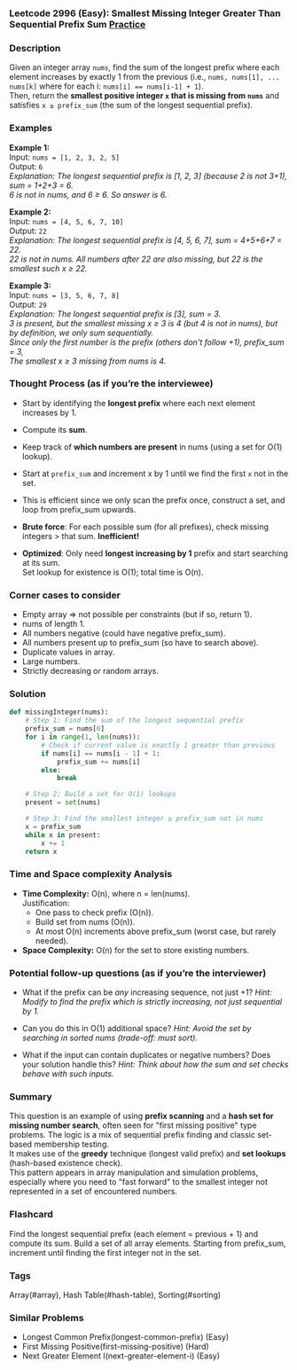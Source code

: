 ### Leetcode 2996 (Easy): Smallest Missing Integer Greater Than Sequential Prefix Sum [Practice](https://leetcode.com/problems/smallest-missing-integer-greater-than-sequential-prefix-sum)

### Description  
Given an integer array `nums`, find the sum of the longest prefix where each element increases by exactly 1 from the previous (i.e., `nums, nums[1], ... nums[k]` where for each i: `nums[i] == nums[i-1] + 1`).  
Then, return the **smallest positive integer `x` that is missing from `nums`** and satisfies `x ≥ prefix_sum` (the sum of the longest sequential prefix).

### Examples  

**Example 1:**  
Input: `nums = [1, 2, 3, 2, 5]`  
Output: `6`  
*Explanation: The longest sequential prefix is [1, 2, 3] (because 2 is not 3+1), sum = 1+2+3 = 6.  
6 is not in nums, and 6 ≥ 6. So answer is 6.*

**Example 2:**  
Input: `nums = [4, 5, 6, 7, 10]`  
Output: `22`  
*Explanation: The longest sequential prefix is [4, 5, 6, 7], sum = 4+5+6+7 = 22.  
22 is not in nums. All numbers after 22 are also missing, but 22 is the smallest such x ≥ 22.*

**Example 3:**  
Input: `nums = [3, 5, 6, 7, 8]`  
Output: `29`  
*Explanation: The longest sequential prefix is [3], sum = 3.  
3 is present, but the smallest missing x ≥ 3 is 4 (but 4 is not in nums), but by definition, we only sum sequentially.  
Since only the first number is the prefix (others don't follow +1), prefix_sum = 3,  
The smallest x ≥ 3 missing from nums is 4.*

### Thought Process (as if you’re the interviewee)  
- Start by identifying the **longest prefix** where each next element increases by 1.
- Compute its **sum**.
- Keep track of **which numbers are present** in nums (using a set for O(1) lookup).
- Start at `prefix_sum` and increment x by 1 until we find the first `x` not in the set.
- This is efficient since we only scan the prefix once, construct a set, and loop from prefix_sum upwards.

- **Brute force**: For each possible sum (for all prefixes), check missing integers > that sum. **Inefficient!**
- **Optimized**: Only need **longest increasing by 1** prefix and start searching at its sum.  
  Set lookup for existence is O(1); total time is O(n).

### Corner cases to consider  
- Empty array ⇒ not possible per constraints (but if so, return 1).
- nums of length 1.
- All numbers negative (could have negative prefix_sum).
- All numbers present up to prefix_sum (so have to search above).
- Duplicate values in array.
- Large numbers.
- Strictly decreasing or random arrays.

### Solution

```python
def missingInteger(nums):
    # Step 1: Find the sum of the longest sequential prefix
    prefix_sum = nums[0]
    for i in range(1, len(nums)):
        # Check if current value is exactly 1 greater than previous
        if nums[i] == nums[i - 1] + 1:
            prefix_sum += nums[i]
        else:
            break

    # Step 2: Build a set for O(1) lookups
    present = set(nums)

    # Step 3: Find the smallest integer ≥ prefix_sum not in nums
    x = prefix_sum
    while x in present:
        x += 1
    return x
```

### Time and Space complexity Analysis  

- **Time Complexity:** O(n), where n = len(nums).  
  Justification:  
  - One pass to check prefix (O(n)).
  - Build set from nums (O(n)).
  - At most O(n) increments above prefix_sum (worst case, but rarely needed).
- **Space Complexity:** O(n) for the set to store existing numbers.

### Potential follow-up questions (as if you’re the interviewer)  

- What if the prefix can be *any* increasing sequence, not just +1?
  *Hint: Modify to find the prefix which is strictly increasing, not just sequential by 1.*

- Can you do this in O(1) additional space?
  *Hint: Avoid the set by searching in sorted nums (trade-off: must sort).*

- What if the input can contain duplicates or negative numbers? Does your solution handle this?
  *Hint: Think about how the sum and set checks behave with such inputs.*

### Summary
This question is an example of using **prefix scanning** and a **hash set for missing number search**, often seen for "first missing positive" type problems. The logic is a mix of sequential prefix finding and classic set-based membership testing.  
It makes use of the **greedy** technique (longest valid prefix) and **set lookups** (hash-based existence check).  
This pattern appears in array manipulation and simulation problems, especially where you need to "fast forward" to the smallest integer not represented in a set of encountered numbers.


### Flashcard
Find the longest sequential prefix (each element = previous + 1) and compute its sum. Build a set of all array elements. Starting from prefix_sum, increment until finding the first integer not in the set.

### Tags
Array(#array), Hash Table(#hash-table), Sorting(#sorting)

### Similar Problems
- Longest Common Prefix(longest-common-prefix) (Easy)
- First Missing Positive(first-missing-positive) (Hard)
- Next Greater Element I(next-greater-element-i) (Easy)